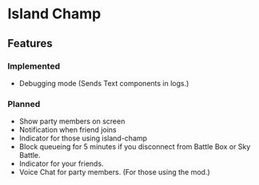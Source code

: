 # Island Champ


## Features
### Implemented

- Debugging mode (Sends Text components in logs.)
### Planned

- Show party members on screen
- Notification when friend joins
- Indicator for those using island-champ
- Block queueing for 5 minutes if you disconnect from Battle Box or Sky Battle.
- Indicator for your friends.
- Voice Chat for party members. (For those using the mod.)